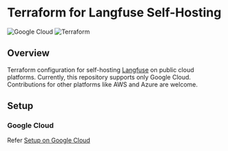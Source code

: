 # Terraform for Langfuse Self-Hosting

![Google Cloud](https://img.shields.io/badge/Google%20Cloud-4285F4?logo=google-cloud&logoColor=white)
![Terraform](https://img.shields.io/badge/Terraform-1.9.8-blue.svg)

## Overview
Terraform configuration for self-hosting [Langfuse](https://langfuse.com/) on public cloud platforms. Currently, this repository supports only Google Cloud. Contributions for other platforms like AWS and Azure are welcome.

## Setup
### Google Cloud
Refer [Setup on Google Cloud](./terraform/google/README.md)